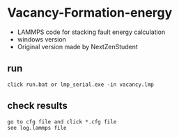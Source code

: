 # Vacancy-Formation-energy
- LAMMPS code for stacking fault energy calculation
- windows version
- Original version made by NextZenStudent


## run
	click run.bat or lmp_serial.exe -in vacancy.lmp


## check results
	go to cfg file and click *.cfg file
	see log.lammps file
